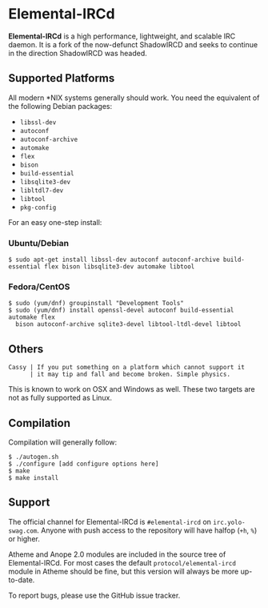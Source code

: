 # Elemental-IRCd

**Elemental-IRCd** is a high performance, lightweight, and scalable 
IRC daemon. It is a fork of the now-defunct ShadowIRCD and seeks to continue in 
the direction ShadowIRCD was headed.

## Supported Platforms

All modern \*NIX systems generally should work. You need the equivalent of the 
following Debian packages:

 - `libssl-dev`
 - `autoconf`
 - `autoconf-archive`
 - `automake`
 - `flex`
 - `bison`
 - `build-essential`
 - `libsqlite3-dev`
 - `libltdl7-dev`
 - `libtool`
 - `pkg-config`

For an easy one-step install:

### Ubuntu/Debian

```console
$ sudo apt-get install libssl-dev autoconf autoconf-archive build-essential flex bison libsqlite3-dev automake libtool
```

### Fedora/CentOS

```console
$ sudo (yum/dnf) groupinstall "Development Tools"
$ sudo (yum/dnf) install openssl-devel autoconf build-essential automake flex
  bison autoconf-archive sqlite3-devel libtool-ltdl-devel libtool
```

## Others

```
Cassy | If you put something on a platform which cannot support it
      | it may tip and fall and become broken. Simple physics.
```

This is known to work on OSX and Windows as well. These two targets are not 
as fully supported as Linux.

## Compilation

Compilation will generally follow:

```console
$ ./autogen.sh
$ ./configure [add configure options here]
$ make
$ make install
```

## Support

The official channel for Elemental-IRCd is `#elemental-ircd` on 
`irc.yolo-swag.com`. Anyone with push access to the repository will have halfop 
(`+h`, `%`) or higher.

Atheme and Anope 2.0 modules are included in the source tree of Elemental-IRCd. 
For most cases the default `protocol/elemental-ircd` module in Atheme should be 
fine, but this version will always be more up-to-date.

To report bugs, please use the GitHub issue tracker.

